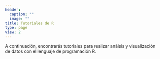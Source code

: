 ```yaml
---
header:
  caption: ""
  image: ""
title: Tutoriales de R
type: page
view: 2
---
```


A continuación, encontrarás tutoriales para realizar análsis y visualización de datos con el lenguaje de programación R.
